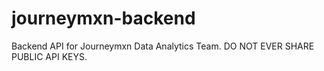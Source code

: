 # journeymxn-backend
Backend API for Journeymxn Data Analytics Team. DO NOT EVER SHARE PUBLIC API KEYS.
